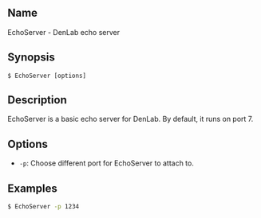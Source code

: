 ## Name

EchoServer - DenLab echo server

## Synopsis

```**sh
$ EchoServer [options]
```

## Description

EchoServer is a basic echo server for DenLab. By default, it runs on port 7.

## Options

-   `-p`: Choose different port for EchoServer to attach to.

## Examples

```sh
$ EchoServer -p 1234
```
